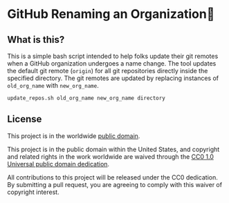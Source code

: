 # GitHub Renaming an Organization:articulated_lorry: #

## What is this? ##
This is a simple bash script intended to help folks update their git
remotes when a GitHub organization undergoes a name change.  The tool
updates the default git remote (`origin`) for all git repositories
directly inside the specified directory.  The git remotes are updated
by replacing instances of `old_org_name` with `new_org_name`.

```
update_repos.sh old_org_name new_org_name directory
```

## License ##

This project is in the worldwide [public domain](LICENSE.md).

This project is in the public domain within the United States, and
copyright and related rights in the work worldwide are waived through
the [CC0 1.0 Universal public domain
dedication](https://creativecommons.org/publicdomain/zero/1.0/).

All contributions to this project will be released under the CC0
dedication. By submitting a pull request, you are agreeing to comply
with this waiver of copyright interest.
